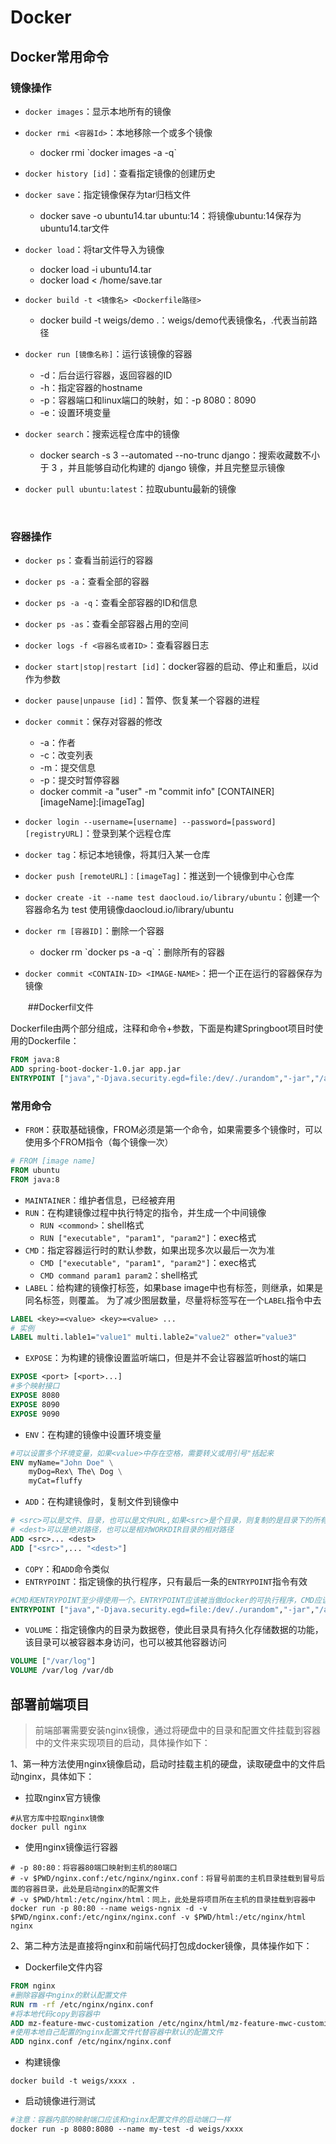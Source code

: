 # Docker

## Docker常用命令

### 镜像操作

- `docker images`：显示本地所有的镜像

- `docker rmi <容器Id>`：本地移除一个或多个镜像

  - docker rmi \`docker images -a -q\`

- `docker history [id]`：查看指定镜像的创建历史

- `docker save`：指定镜像保存为tar归档文件

  - docker save -o ubuntu14.tar ubuntu:14：将镜像ubuntu:14保存为ubuntu14.tar文件

- `docker load`：将tar文件导入为镜像

  - docker load -i ubuntu14.tar
  - docker load < /home/save.tar

- `docker build -t <镜像名> <Dockerfile路径>`

  - docker build -t weigs/demo .：weigs/demo代表镜像名，.代表当前路径

- `docker run [镜像名称]`：运行该镜像的容器

  - -d：后台运行容器，返回容器的ID
  - -h：指定容器的hostname
  - -p：容器端口和linux端口的映射，如：-p 8080：8090
  - -e：设置环境变量

- `docker search`：搜索远程仓库中的镜像

  - docker search -s 3 --automated --no-trunc django：搜索收藏数不小于 3 ，并且能够自动化构建的  django 镜像，并且完整显示镜像

- `docker pull ubuntu:latest`：拉取ubuntu最新的镜像

  ​

### 容器操作

- `docker ps`：查看当前运行的容器
- `docker ps -a`：查看全部的容器
- `docker ps -a -q`：查看全部容器的ID和信息
- `docker ps -as`：查看全部容器占用的空间


- `docker logs -f <容器名或者ID>`：查看容器日志

- `docker start|stop|restart [id]`：docker容器的启动、停止和重启，以id作为参数

- `docker pause|unpause [id]`：暂停、恢复某一个容器的进程

- `docker commit`：保存对容器的修改

  - -a：作者
  - -c：改变列表
  - -m：提交信息
  - -p：提交时暂停容器
  - docker commit -a "user" -m "commit info" \[CONTAINER] \[imageName]:[imageTag]

- `docker login --username=[username] --password=[password] [registryURL]`：登录到某个远程仓库

- `docker tag`：标记本地镜像，将其归入某一仓库

- `docker push [remoteURL]：[imageTag]`：推送到一个镜像到中心仓库

- `docker create -it --name test daocloud.io/library/ubuntu`：创建一个容器命名为 test 使用镜像daocloud.io/library/ubuntu

- `docker rm [容器ID]`：删除一个容器

  - docker rm \`docker ps -a -q`：删除所有的容器

- `docker commit <CONTAIN-ID> <IMAGE-NAME>`：把一个正在运行的容器保存为镜像

  ​
##Dockerfil文件

Dockerfile由两个部分组成，注释和命令+参数，下面是构建Springboot项目时使用的Dockerfile：

```dockerfile
FROM java:8
ADD spring-boot-docker-1.0.jar app.jar
ENTRYPOINT ["java","-Djava.security.egd=file:/dev/./urandom","-jar","/app.jar"]
```

### 常用命令

- `FROM`：获取基础镜像，FROM必须是第一个命令，如果需要多个镜像时，可以使用多个FROM指令（每个镜像一次）

```dockerfile
# FROM [image name]
FROM ubuntu
FROM java:8
```

- `MAINTAINER`：维护者信息，已经被弃用
- `RUN`：在构建镜像过程中执行特定的指令，并生成一个中间镜像
  - `RUN <commond>`：shell格式
  - `RUN ["executable", "param1", "param2"]`：exec格式
- `CMD`：指定容器运行时的默认参数，如果出现多次以最后一次为准
  - `CMD ["executable", "param1", "param2"]`：exec格式
  - `CMD command param1 param2`：shell格式
- `LABEL`：给构建的镜像打标签，如果base image中也有标签，则继承，如果是同名标签，则覆盖。
  为了减少图层数量，尽量将标签写在一个`LABEL`指令中去

```dockerfile
LABEL <key>=<value> <key>=<value> ...
# 实例
LABEL multi.lable1="value1" multi.lable2="value2" other="value3"
```

- `EXPOSE`：为构建的镜像设置监听端口，但是并不会让容器监听host的端口

```dockerfile
EXPOSE <port> [<port>...]
#多个映射接口
EXPOSE 8080
EXPOSE 8090
EXPOSE 9090
```

- `ENV`：在构建的镜像中设置环境变量

```dockerfile
#可以设置多个环境变量，如果<value>中存在空格，需要转义或用引号"括起来
ENV myName="John Doe" \
    myDog=Rex\ The\ Dog \
    myCat=fluffy
```

- `ADD`：在构建镜像时，复制文件到镜像中

```dockerfile
# <src>可以是文件、目录，也可以是文件URL,如果<src>是个目录，则复制的是目录下的所有内容，但不包括该目录
# <dest>可以是绝对路径，也可以是相对WORKDIR目录的相对路径
ADD <src>... <dest>
ADD ["<src>",... "<dest>"]
```

- `COPY`：和`ADD`命令类似
- `ENTRYPOINT`：指定镜像的执行程序，只有最后一条的`ENTRYPOINT`指令有效

```dockerfile
#CMD和ENTRYPOINT至少得使用一个。ENTRYPOINT应该被当做docker的可执行程序，CMD应该被当做ENTRYPOINT的默认参数
ENTRYPOINT ["java","-Djava.security.egd=file:/dev/./urandom","-jar","/app.jar"]
```

- `VOLUME`：指定镜像内的目录为数据卷，使此目录具有持久化存储数据的功能，该目录可以被容器本身访问，也可以被其他容器访问

```dockerfile
VOLUME ["/var/log"]
VOLUME /var/log /var/db
```



## 部署前端项目

> 前端部署需要安装nginx镜像，通过将硬盘中的目录和配置文件挂载到容器中的文件来实现项目的启动，具体操作如下：

1、第一种方法使用nginx镜像启动，启动时挂载主机的硬盘，读取硬盘中的文件启动nginx，具体如下：

- 拉取nginx官方镜像

```shell
#从官方库中拉取nginx镜像
docker pull nginx
```

- 使用nginx镜像运行容器

```shell
# -p 80:80：将容器80端口映射到主机的80端口
# -v $PWD/nginx.conf:/etc/nginx/nginx.conf：将冒号前面的主机目录挂载到冒号后面的容器目录，此处是启动nginx的配置文件
# -v $PWD/html:/etc/nginx/html：同上，此处是将项目所在主机的目录挂载到容器中
docker run -p 80:80 --name weigs-ngnix -d -v $PWD/nginx.conf:/etc/nginx/nginx.conf -v $PWD/html:/etc/nginx/html nginx
```

2、第二种方法是直接将nginx和前端代码打包成docker镜像，具体操作如下：

- Dockerfile文件内容

```dockerfile
FROM nginx
#删除容器中nginx的默认配置文件
RUN rm -rf /etc/nginx/nginx.conf
#将本地代码copy到容器中
ADD mz-feature-mwc-customization /etc/nginx/html/mz-feature-mwc-customization
#使用本地自己配置的nginx配置文件代替容器中默认的配置文件
ADD nginx.conf /etc/nginx/nginx.conf
```

- 构建镜像

```shell
docker build -t weigs/xxxx .
```

- 启动镜像进行测试

```dockerfile
#注意：容器内部的映射端口应该和nginx配置文件的启动端口一样
docker run -p 8080:8080 --name my-test -d weigs/xxxx
```

